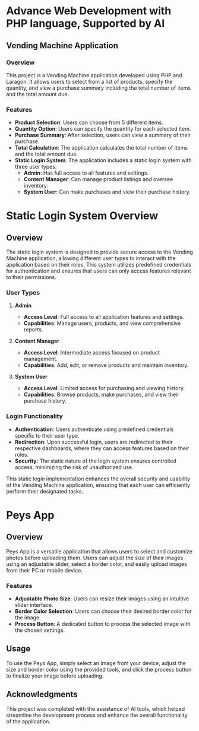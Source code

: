 # Advance Web Development with PHP language, Supported by AI 

## Vending Machine Application

### Overview
This project is a Vending Machine application developed using PHP and Laragon. It allows users to select from a list of products, specify the quantity, and view a purchase summary including the total number of items and the total amount due.

### Features

- **Product Selection**: Users can choose from 5 different items.
- **Quantity Option**: Users can specify the quantity for each selected item.
- **Purchase Summary**: After selection, users can view a summary of their purchase.
- **Total Calculation**: The application calculates the total number of items and the total amount due.
- **Static Login System**: The application includes a static login system with three user types:
  - **Admin**: Has full access to all features and settings.
  - **Content Manager**: Can manage product listings and oversee inventory.
  - **System User**: Can make purchases and view their purchase history.

# Static Login System Overview

## Overview
The static login system is designed to provide secure access to the Vending Machine application, allowing different user types to interact with the application based on their roles. This system utilizes predefined credentials for authentication and ensures that users can only access features relevant to their permissions.

### User Types
1. **Admin**
   - **Access Level**: Full access to all application features and settings.
   - **Capabilities**: Manage users, products, and view comprehensive reports.

2. **Content Manager**
   - **Access Level**: Intermediate access focused on product management.
   - **Capabilities**: Add, edit, or remove products and maintain inventory.

3. **System User**
   - **Access Level**: Limited access for purchasing and viewing history.
   - **Capabilities**: Browse products, make purchases, and view their purchase history.

### Login Functionality
- **Authentication**: Users authenticate using predefined credentials specific to their user type.
- **Redirection**: Upon successful login, users are redirected to their respective dashboards, where they can access features based on their roles.
- **Security**: The static nature of the login system ensures controlled access, minimizing the risk of unauthorized use.

This static login implementation enhances the overall security and usability of the Vending Machine application, ensuring that each user can efficiently perform their designated tasks.


# Peys App

## Overview
Peys App is a versatile application that allows users to select and customize photos before uploading them. Users can adjust the size of their images using an adjustable slider, select a border color, and easily upload images from their PC or mobile device.

### Features

- **Adjustable Photo Size**: Users can resize their images using an intuitive slider interface.
- **Border Color Selection**: Users can choose their desired border color for the image.
- **Process Button**: A dedicated button to process the selected image with the chosen settings.

## Usage
To use the Peys App, simply select an image from your device, adjust the size and border color using the provided tools, and click the process button to finalize your image before uploading.

## Acknowledgments
This project was completed with the assistance of AI tools, which helped streamline the development process and enhance the overall functionality of the application.
